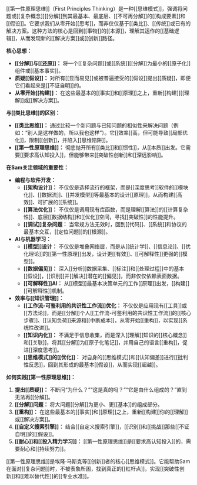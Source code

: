 [[第一性原理思维]]（First Principles Thinking）是一种[[思维模式]]，强调将问题或[[复杂概念]][[分解]]到其最基本、最底层、[[不可再分解]]的[[构成要素]]和[[假设]]。它要求我们从零开始[[思考]]，而非仅仅基于[[类比]]、[[传统]]或已有的解决方案。这种方法的核心是回到[[事物]]的[[本源]]，理解其运作的[[基础逻辑]]，从而发现新的[[解决方案]]或[[创新]]路径。

**核心思想：**

*   **[[分解]]与[[还原]]：** 将一个[[复杂问题]]或[[系统]][[分解]]为最小的[[原子化]]组件或[[基本事实]]。
*   **质疑[[假设]]：** 对所有[[显而易见]]或被普遍接受的[[假设]]提出[[质疑]]，即便它们看起来是[[不证自明]]的。
*   **从零开始[[构建]]：** 在这些最基本的[[事实]]和[[原理]]之上，重新[[构建]][[理解]]或[[解决方案]]。

**与[[类比思维]]的区别：**

*   **[[类比思维]]：** 通过比较一个新问题与已知问题的相似性来解决问题（例如：“别人是这样做的，所以我也这样”）。它[[效率]]高，但可能导致[[局部优化]]，限制[[创新]]，并陷入[[思维陷阱]]。
*   **[[第一性原理思维]]：** 彻底抛开所有[[类比]]和[[惯性]]，从[[本质]]出发。它需要[[要求高认知投入]]，但能够带来[[突破性创新]]和[[深远影响]]。

**在Sam关注领域的重要性：**

*   **编程与软件开发：**
    *   **[[架构设计]]：** 不仅仅是选择流行的框架，而是[[深度思考]]软件的[[模块化]]、[[数据流]]、[[并发模型]]等最基本的设计[[原理]]，从而构建[[高效]]、可扩展的[[系统]]。
    *   **[[算法优化]]：** 不仅仅是调用现有库函数，而是理解[[算法]]的[[计算复杂性]]、底层[[数据结构]]和[[优化]]空间，寻找[[突破性]]的性能提升。
    *   **[[调试]]复杂问题：** 当常规方法无效时，回到[[代码]]、[[系统]]和协议的最基本交互，[[定位问题]]的[[根源]]。
*   **AI与机器学习：**
    *   **[[模型]]设计：** 不仅仅是堆叠网络层，而是从[[统计学]]、[[信息论]]、[[优化理论]]的[[第一性原理]]出发，设计更[[有效]]、[[可解释性]]更强的[[模型]]。
    *   **[[数据偏见]]：** 深入[[分析]]数据采集、[[标注]]和[[处理过程]]中的基本[[假设]]，[[识别]]并[[解决]]潜在的[[偏见]]，而非仅仅依赖表面数据。
    *   **[[可解释性]]AI：** 从[[模型]]最基本决策单元的工作[[原理]]出发，[[构建]][[可解释性]]机制。
*   **效率与[[知识管理]]：**
    *   **[[工作流-可鉴利用的共识性工作流]]优化：** 不仅仅是应用现有[[工具]]或[[方法论]]，而是[[分解]]个人[[工作流-可鉴利用的共识性工作流]]的[[核心步骤]]、[[认知负荷]]来源和[[中断成本]]，从零开始[[重构]]，以实现[[系统性改进]]。
    *   **[[知识内化]]：** 不满足于信息收集，而是深入[[理解]]知识的[[核心概念]]和[[关联]]，将其[[分解]]为[[原子化笔记]]，并用自己的语言[[重构]]，促进[[深度思考]]。
    *   **[[思维模式]]的[[优化]]：** 对自身的[[思维模式]]和[[认知偏差]]进行[[批判性反思]]，回到其形成的最基本[[假设]]，从而实现[[超越]]。

**如何实践[[第一性原理思维]]：**

1.  **提出[[质疑]]：** 不断问“为什么？”“这是真的吗？”“它是由什么组成的？”直到无法再[[分解]]。
2.  **[[分解]]问题：** 将大问题[[分解]]为更小、更[[基本]]的组成部分。
3.  **[[重构]]：** 在这些最基本的[[事实]]和[[原理]]之上，重新[[构建]]你的[[理解]]或[[解决方案]]。
4.  **[[自定义搜索引擎]]：** 结合[[自定义搜索引擎]]，[[识别]]和[[挑战]]那些[[不证自明]]的[[假设]]。
5.  **[[耐心]]和[[投入精力学习]]：** [[第一性原理思维]]是[[要求高认知投入]]的，需要耐心和[[持续努力]]。

[[第一性原理思维]]是埃隆·马斯克等[[创新]]者的核心[[思维模式]]。它能帮助Sam在面对[[复杂问题]]时，不被表象所困，找到真正的[[杠杆点]]，实现[[突破性创新]]和[[难以替代性]]的[[专业水准]]。